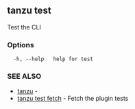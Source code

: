## tanzu test

Test the CLI

### Options

```
  -h, --help   help for test
```

### SEE ALSO

* [tanzu](tanzu.md)	 - 
* [tanzu test fetch](tanzu_test_fetch.md)	 - Fetch the plugin tests

